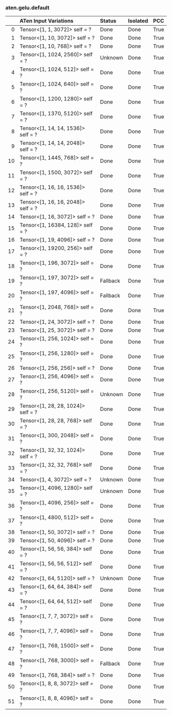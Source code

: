 ### aten.gelu.default
|    | ATen Input Variations              | Status   | Isolated   | PCC   |
|---:|:-----------------------------------|:---------|:-----------|:------|
|  0 | Tensor<[1, 1, 3072]> self = ?      | Done     | Done       | True  |
|  1 | Tensor<[1, 10, 3072]> self = ?     | Done     | Done       | True  |
|  2 | Tensor<[1, 10, 768]> self = ?      | Done     | Done       | True  |
|  3 | Tensor<[1, 1024, 2560]> self = ?   | Unknown  | Done       | True  |
|  4 | Tensor<[1, 1024, 512]> self = ?    | Done     | Done       | True  |
|  5 | Tensor<[1, 1024, 640]> self = ?    | Done     | Done       | True  |
|  6 | Tensor<[1, 1200, 1280]> self = ?   | Done     | Done       | True  |
|  7 | Tensor<[1, 1370, 5120]> self = ?   | Done     | Done       | True  |
|  8 | Tensor<[1, 14, 14, 1536]> self = ? | Done     | Done       | True  |
|  9 | Tensor<[1, 14, 14, 2048]> self = ? | Done     | Done       | True  |
| 10 | Tensor<[1, 1445, 768]> self = ?    | Done     | Done       | True  |
| 11 | Tensor<[1, 1500, 3072]> self = ?   | Done     | Done       | True  |
| 12 | Tensor<[1, 16, 16, 1536]> self = ? | Done     | Done       | True  |
| 13 | Tensor<[1, 16, 16, 2048]> self = ? | Done     | Done       | True  |
| 14 | Tensor<[1, 16, 3072]> self = ?     | Done     | Done       | True  |
| 15 | Tensor<[1, 16384, 128]> self = ?   | Done     | Done       | True  |
| 16 | Tensor<[1, 19, 4096]> self = ?     | Done     | Done       | True  |
| 17 | Tensor<[1, 19200, 256]> self = ?   | Done     | Done       | True  |
| 18 | Tensor<[1, 196, 3072]> self = ?    | Done     | Done       | True  |
| 19 | Tensor<[1, 197, 3072]> self = ?    | Fallback | Done       | True  |
| 20 | Tensor<[1, 197, 4096]> self = ?    | Fallback | Done       | True  |
| 21 | Tensor<[1, 2048, 768]> self = ?    | Done     | Done       | True  |
| 22 | Tensor<[1, 24, 3072]> self = ?     | Done     | Done       | True  |
| 23 | Tensor<[1, 25, 3072]> self = ?     | Done     | Done       | True  |
| 24 | Tensor<[1, 256, 1024]> self = ?    | Done     | Done       | True  |
| 25 | Tensor<[1, 256, 1280]> self = ?    | Done     | Done       | True  |
| 26 | Tensor<[1, 256, 256]> self = ?     | Done     | Done       | True  |
| 27 | Tensor<[1, 256, 4096]> self = ?    | Done     | Done       | True  |
| 28 | Tensor<[1, 256, 5120]> self = ?    | Unknown  | Done       | True  |
| 29 | Tensor<[1, 28, 28, 1024]> self = ? | Done     | Done       | True  |
| 30 | Tensor<[1, 28, 28, 768]> self = ?  | Done     | Done       | True  |
| 31 | Tensor<[1, 300, 2048]> self = ?    | Done     | Done       | True  |
| 32 | Tensor<[1, 32, 32, 1024]> self = ? | Done     | Done       | True  |
| 33 | Tensor<[1, 32, 32, 768]> self = ?  | Done     | Done       | True  |
| 34 | Tensor<[1, 4, 3072]> self = ?      | Unknown  | Done       | True  |
| 35 | Tensor<[1, 4096, 1280]> self = ?   | Unknown  | Done       | True  |
| 36 | Tensor<[1, 4096, 256]> self = ?    | Done     | Done       | True  |
| 37 | Tensor<[1, 4800, 512]> self = ?    | Done     | Done       | True  |
| 38 | Tensor<[1, 50, 3072]> self = ?     | Done     | Done       | True  |
| 39 | Tensor<[1, 50, 4096]> self = ?     | Done     | Done       | True  |
| 40 | Tensor<[1, 56, 56, 384]> self = ?  | Done     | Done       | True  |
| 41 | Tensor<[1, 56, 56, 512]> self = ?  | Done     | Done       | True  |
| 42 | Tensor<[1, 64, 5120]> self = ?     | Unknown  | Done       | True  |
| 43 | Tensor<[1, 64, 64, 384]> self = ?  | Done     | Done       | True  |
| 44 | Tensor<[1, 64, 64, 512]> self = ?  | Done     | Done       | True  |
| 45 | Tensor<[1, 7, 7, 3072]> self = ?   | Done     | Done       | True  |
| 46 | Tensor<[1, 7, 7, 4096]> self = ?   | Done     | Done       | True  |
| 47 | Tensor<[1, 768, 1500]> self = ?    | Done     | Done       | True  |
| 48 | Tensor<[1, 768, 3000]> self = ?    | Fallback | Done       | True  |
| 49 | Tensor<[1, 768, 384]> self = ?     | Done     | Done       | True  |
| 50 | Tensor<[1, 8, 8, 3072]> self = ?   | Done     | Done       | True  |
| 51 | Tensor<[1, 8, 8, 4096]> self = ?   | Done     | Done       | True  |

